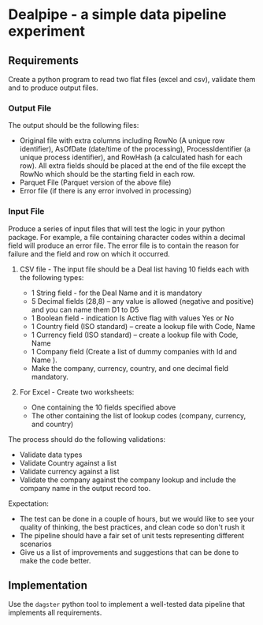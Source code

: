# Dealpipe - a simple data pipeline experiment

## Requirements

Create a python program to read two flat files (excel and csv), validate them and to produce output files.

### Output File

The output should be the following files:
* Original file with extra columns including RowNo (A unique row identifier), AsOfDate (date/time of the processing), ProcessIdentifier (a unique process identifier), and RowHash (a calculated hash for each row). All extra fields should be placed at the end of the file except the RowNo which should be the starting field in each row.
* Parquet File (Parquet version of the above file)
* Error file (if there is any error involved in processing)

### Input File

Produce a series of input files that will test the logic in your python package. For example, a file containing character codes within a decimal field will produce an error file. The error file is to contain the reason for failure and the field and row on which it occurred.

1. CSV file - The input file should be a Deal list having 10 fields each with the following types:

    * 1 String field - for the Deal Name and it is mandatory
    * 5 Decimal fields (28,8) – any value is allowed (negative and positive) and you can name them D1 to D5
    * 1 Boolean field - indication Is Active flag with values Yes or No
    * 1 Country field (ISO standard) – create a lookup file with Code, Name
    * 1 Currency field (ISO standard) – create a lookup file with Code, Name
    * 1 Company field (Create a list of dummy companies with Id and Name ).
    * Make the company, currency, country, and one decimal field mandatory.

2. For Excel - Create two worksheets:
    * One containing the 10 fields specified above
    * The other containing the list of lookup codes (company, currency, and country)

The process should do the following validations:

* Validate data types
* Validate Country against a list
* Validate currency against a list
* Validate the company against the company lookup and include the company name in the output record too.

Expectation:

* The test can be done in a couple of hours, but we would like to see your quality of thinking, the best practices, and clean code so don't rush it
* The pipeline should have a fair set of unit tests representing different scenarios
* Give us a list of improvements and suggestions that can be done to make the code better.

## Implementation

Use the `dagster` python tool to implement a well-tested data pipeline that implements all requirements.
